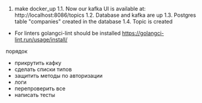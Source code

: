 1. make docker_up
1.1. Now our kafka UI is available at: http://localhost:8086/topics
1.2. Database and kafka are up
1.3. Postgres table "companies" created in the database
1.4. Topic is created

- For linters golangci-lint should be installed https://golangci-lint.run/usage/install/

порядок
- прикрутить кафку
- сделать списки типов
- защитить методы по авторизации
- логи
- перепроверить все
- написать тесты